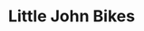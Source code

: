---
title: "Little John Bikes"
url: /duisburg/little-john-bikes-sittardsberger-allee/
shop: Fahrrad
---